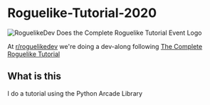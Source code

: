 # Roguelike-Tutorial-2020
![RoguelikeDev Does the Complete Roguelike Tutorial Event Logo](https://i.imgur.com/sgsO37A.png)

At [r/roguelikedev](https://www.reddit.com/r/roguelikedev/) we're doing a dev-along following [The Complete Roguelike Tutorial](http://rogueliketutorials.com/tutorials/tcod/)
## What is this
I do a tutorial using the Python Arcade Library